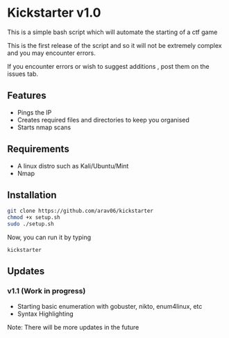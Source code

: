 # Kickstarter v1.0

This is a simple bash script which will automate the starting of a ctf game

This is the first release of the script and so it will not be extremely complex and you may encounter errors. 

If you encounter errors or wish to suggest additions , post them on the issues tab.

## Features

* Pings the IP
* Creates required files and directories to keep you organised
* Starts nmap scans

## Requirements 

* A linux distro such as Kali/Ubuntu/Mint
* Nmap

## Installation 

```bash
git clone https://github.com/arav06/kickstarter
chmod +x setup.sh
sudo ./setup.sh
```

Now, you can run it by typing
```
kickstarter
```

## Updates 

### v1.1 (Work in progress)
* Starting basic enumeration with gobuster, nikto, enum4linux, etc
* Syntax Highlighting 


Note: There will be more updates in the future 

